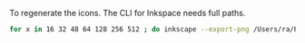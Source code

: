 To regenerate the icons. The CLI for Inkspace needs full paths.

```sh
for x in 16 32 48 64 128 256 512 ; do inkscape --export-png /Users/ra/Projects/github/lichessChrome/ext/icons/knight${x}.png -w ${x} /Users/ra/Projects/github/lichessChrome/ext/icons/knight.svg ; done
```